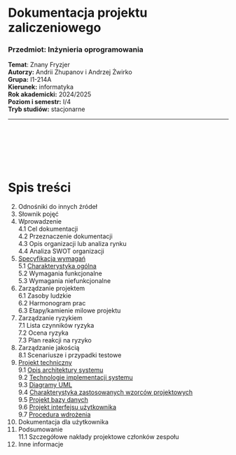 # Dokumentacja projektu zaliczeniowego
### Przedmiot: Inżynieria oprogramowania

**Temat**: Znany Fryzjer <br>
**Autorzy:** Andrii Zhupanov i Andrzej Żwirko <br>
**Grupa:**	I1-214A <br>
**Kierunek:**	informatyka <br>
**Rok akademicki:** 2024/2025 <br>
**Poziom i semestr:**	I/4 <br>
**Tryb studiów:**	stacjonarne <br>

---
<br>
<br>
<br>
<br>
<br>

# Spis treści
2.	Odnośniki do innych źródeł
3.	Słownik pojęć
4.	Wprowadzenie
<br> 4.1 Cel dokumentacji
<br> 4.2	Przeznaczenie dokumentacji
<br> 4.3	Opis organizacji lub analiza rynku
<br> 4.4	Analiza SWOT organizacji
5. [Specyfikacja wymagań](/README/5.md) 
<br> 5.1	[Charakterystyka ogólna](/README/5.md#51-charakterystyka-ogólna)
<br> 5.2	Wymagania funkcjonalne
<br> 5.3	Wymagania niefunkcjonalne
1. Zarządzanie projektem
<br> 6.1	Zasoby ludzkie
<br> 6.2	Harmonogram prac
<br> 6.3	Etapy/kamienie milowe projektu
1. Zarządzanie ryzykiem
<br> 7.1	Lista czynników ryzyka
<br> 7.2	Ocena ryzyka
<br> 7.3	Plan reakcji na ryzyko
1. Zarządzanie jakością
<br> 8.1	Scenariusze i przypadki testowe
1. [Projekt techniczny](/README/9.md)
<br> 9.1	[Opis architektury systemu](/README/9.md#91opis-architektury-systemu)
<br> 9.2	[Technologie implementacji systemu](/README/9.md#92technologie-implementacji-systemu)
<br> 9.3	[Diagramy UML](/README/9.md#93diagramy-uml)
<br> 9.4	[Charakterystyka zastosowanych wzorców projektowych](/README/9.md#94charakterystyka-zastosowanych-wzorców-projektowych)
<br> 9.5	[Projekt bazy danych](/README/9.md#95projekt-bazy-danych)
<br> 9.6	[Projekt interfejsu użytkownika](/README/9.md#96projekt-interfejsu-użytkownika)
<br> 9.7	[Procedura wdrożenia](/README/9.md#97procedura-wdrożenia)
10.	Dokumentacja dla użytkownika
11.	Podsumowanie
<br> 11.1	Szczegółowe nakłady projektowe członków zespołu
12.	Inne informacje